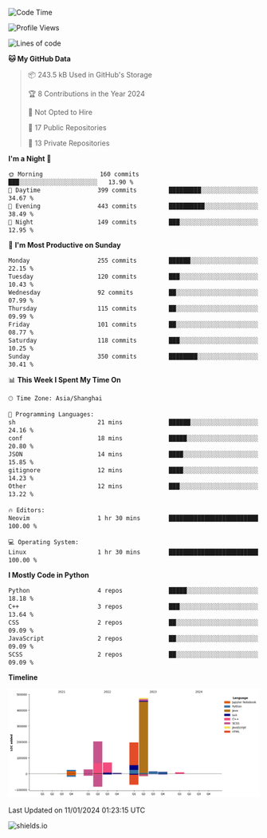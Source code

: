 <!--START_SECTION:waka-->
![Code Time](http://img.shields.io/badge/Code%20Time-371%20hrs%2035%20mins-blue)

![Profile Views](http://img.shields.io/badge/Profile%20Views-0-blue)

![Lines of code](https://img.shields.io/badge/From%20Hello%20World%20I%27ve%20Written-1.0%20million%20lines%20of%20code-blue)

**🐱 My GitHub Data** 

> 📦 243.5 kB Used in GitHub's Storage 
 > 
> 🏆 8 Contributions in the Year 2024
 > 
> 🚫 Not Opted to Hire
 > 
> 📜 17 Public Repositories 
 > 
> 🔑 13 Private Repositories 
 > 
**I'm a Night 🦉** 

```text
🌞 Morning                160 commits         ███░░░░░░░░░░░░░░░░░░░░░░   13.90 % 
🌆 Daytime                399 commits         █████████░░░░░░░░░░░░░░░░   34.67 % 
🌃 Evening                443 commits         ██████████░░░░░░░░░░░░░░░   38.49 % 
🌙 Night                  149 commits         ███░░░░░░░░░░░░░░░░░░░░░░   12.95 % 
```
📅 **I'm Most Productive on Sunday** 

```text
Monday                   255 commits         ██████░░░░░░░░░░░░░░░░░░░   22.15 % 
Tuesday                  120 commits         ███░░░░░░░░░░░░░░░░░░░░░░   10.43 % 
Wednesday                92 commits          ██░░░░░░░░░░░░░░░░░░░░░░░   07.99 % 
Thursday                 115 commits         ██░░░░░░░░░░░░░░░░░░░░░░░   09.99 % 
Friday                   101 commits         ██░░░░░░░░░░░░░░░░░░░░░░░   08.77 % 
Saturday                 118 commits         ███░░░░░░░░░░░░░░░░░░░░░░   10.25 % 
Sunday                   350 commits         ████████░░░░░░░░░░░░░░░░░   30.41 % 
```


📊 **This Week I Spent My Time On** 

```text
🕑︎ Time Zone: Asia/Shanghai

💬 Programming Languages: 
sh                       21 mins             ██████░░░░░░░░░░░░░░░░░░░   24.16 % 
conf                     18 mins             █████░░░░░░░░░░░░░░░░░░░░   20.80 % 
JSON                     14 mins             ████░░░░░░░░░░░░░░░░░░░░░   15.85 % 
gitignore                12 mins             ████░░░░░░░░░░░░░░░░░░░░░   14.23 % 
Other                    12 mins             ███░░░░░░░░░░░░░░░░░░░░░░   13.22 % 

🔥 Editors: 
Neovim                   1 hr 30 mins        █████████████████████████   100.00 % 

💻 Operating System: 
Linux                    1 hr 30 mins        █████████████████████████   100.00 % 
```

**I Mostly Code in Python** 

```text
Python                   4 repos             █████░░░░░░░░░░░░░░░░░░░░   18.18 % 
C++                      3 repos             ███░░░░░░░░░░░░░░░░░░░░░░   13.64 % 
CSS                      2 repos             ██░░░░░░░░░░░░░░░░░░░░░░░   09.09 % 
JavaScript               2 repos             ██░░░░░░░░░░░░░░░░░░░░░░░   09.09 % 
SCSS                     2 repos             ██░░░░░░░░░░░░░░░░░░░░░░░   09.09 % 
```



**Timeline**

![Lines of Code chart](https://raw.githubusercontent.com/kopp4/kopp4/main/assets/bar_graph.png)


 Last Updated on 11/01/2024 01:23:15 UTC
<!--END_SECTION:waka-->
![shields.io](https://img.shields.io/github/commit-activity/w/kopp4/kopp4?color=g&label=abusing%20bot&style=flat-square)
